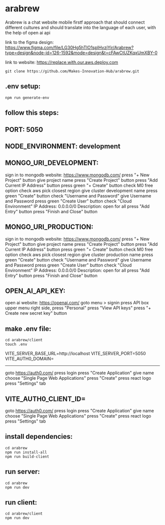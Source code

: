 # arabrew

Arabrew is a chat website mobile firstf approach that should connect different cultures and should translate into the language of each user, with the help of open ai api

link to the figma design: https://www.figma.com/file/LG30Hg5hTIO1spIHvzjYir/Arabrew?type=design&node-id=126-1592&mode=design&t=cFAwCtUZKqxUmXBY-0

link to website: https://replace.with.our.aws.deploy.com

```
git clone https://github.com/Makes-Innovation-Hub/arabrew.git
```

## .env setup:

```
npm run generate-env
```

## follow this steps:

## PORT: 5050

## NODE_ENVIRONMENT: development

## MONGO_URI_DEVELOPMENT:

sign in to mongodb website: https://www.mongodb.com/
press "+ New Project" button
give project name
press "Create Project" button
press "Add Current IP Address" button
press green "+ Create" button
check M0 free option
check aws
pick closest region
give cluster development name
press green "Create" button
check "Username and Password"
give Username and Password
press green "Create User" button
check "Cloud Environment"
IP Address: 0.0.0.0/0
Description: open for all
press "Add Entry" button
press "Finish and Close" button

## MONGO_URI_PRODUCTION:

sign in to mongodb website: https://www.mongodb.com/
press "+ New Project" button
give project name
press "Create Project" button
press "Add Current IP Address" button
press green "+ Create" button
check M0 free option
check aws
pick closest region
give cluster production name
press green "Create" button
check "Username and Password"
give Username and Password
press green "Create User" button
check "Cloud Environment"
IP Address: 0.0.0.0/0
Description: open for all
press "Add Entry" button
press "Finish and Close" button

## OPEN_AI_API_KEY:

open ai website: https://openai.com/
goto menu > signin
press API box
upper menu right side, press "Personal"
press "View API keys"
press "+ Create new secret key" button

## make .env file:

```
cd arabrew/client
touch .env
```

VITE_SERVER_BASE_URL=http://localhost
VITE_SERVER_PORT=5050
VITE_AUTH0_DOMAIN=

---

goto https://auth0.com/
press login
press "Create Application"
give name
choose "Single Page Web Applications"
press "Create"
press react logo
press "Settings" tab

## VITE_AUTH0_CLIENT_ID=

goto https://auth0.com/
press login
press "Create Application"
give name
choose "Single Page Web Applications"
press "Create"
press react logo
press "Settings" tab

## install dependencies:

```
cd arabrew
npm run install-all
npm run build-client
```

## run server:

```
cd arabrew
npm run dev
```

## run client:

```
cd arabrew/client
npm run dev
```
